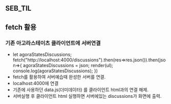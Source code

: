 ## SEB_TIL

## fetch 활용

### 기존 아고라스테이츠 클라이언트에 서버연결
- let agoraStatesDiscussions;
fetch("http://localhost:4000/discussions").then(res=>res.json()).then(json=>{
  agoraStatesDiscussions = json;
  render(ul);
  console.log(agoraStatesDiscussions);
})
- fetch를 활용하여 서버예습때 완성한 서버를 연결.
- localhost:4000에 연결
- 기존에 사용하던 data.js(더미데이터) 를 클라이언트 html과의 연결 해제.
- 서버실행 후 클라이언트 html 실행하면 서버에있는 discussions가 화면에 출력.